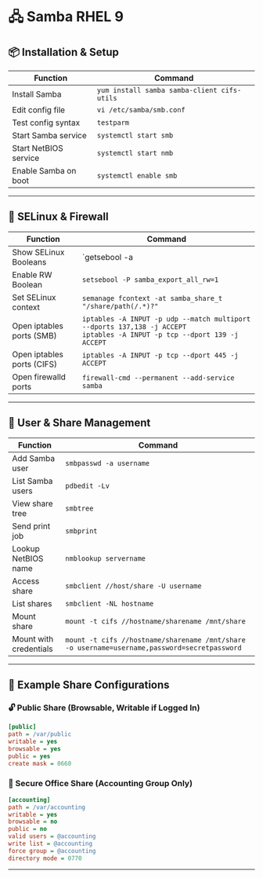 # 🖧 Samba RHEL 9

## 📦 Installation & Setup

| Function | Command |
|---------|---------|
| Install Samba | `yum install samba samba-client cifs-utils` |
| Edit config file | `vi /etc/samba/smb.conf` |
| Test config syntax | `testparm` |
| Start Samba service | `systemctl start smb` |
| Start NetBIOS service | `systemctl start nmb` |
| Enable Samba on boot | `systemctl enable smb` |

---

## 🔐 SELinux & Firewall

| Function | Command |
|---------|---------|
| Show SELinux Booleans | `getsebool -a | egrep 'samba|smb|cifs'` |
| Enable RW Boolean | `setsebool -P samba_export_all_rw=1` |
| Set SELinux context | `semanage fcontext -at samba_share_t "/share/path(/.*)?"` |
| Open iptables ports (SMB) | `iptables -A INPUT -p udp --match multiport --dports 137,138 -j ACCEPT`<br>`iptables -A INPUT -p tcp --dport 139 -j ACCEPT` |
| Open iptables ports (CIFS) | `iptables -A INPUT -p tcp --dport 445 -j ACCEPT` |
| Open firewalld ports | `firewall-cmd --permanent --add-service samba` |

---

## 👥 User & Share Management

| Function | Command |
|---------|---------|
| Add Samba user | `smbpasswd -a username` |
| List Samba users | `pdbedit -Lv` |
| View share tree | `smbtree` |
| Send print job | `smbprint` |
| Lookup NetBIOS name | `nmblookup servername` |
| Access share | `smbclient //host/share -U username` |
| List shares | `smbclient -NL hostname` |
| Mount share | `mount -t cifs //hostname/sharename /mnt/share` |
| Mount with credentials | `mount -t cifs //hostname/sharename /mnt/share -o username=username,password=secretpassword` |

---

## 📁 Example Share Configurations

### 🔓 Public Share (Browsable, Writable if Logged In)

```ini
[public]
path = /var/public
writable = yes
browsable = yes
public = yes
create mask = 0660
```

### 🔐 Secure Office Share (Accounting Group Only)

```ini
[accounting]
path = /var/accounting
writable = yes
browsable = no
public = no
valid users = @accounting
write list = @accounting
force group = @accounting
directory mode = 0770
```

---

 
